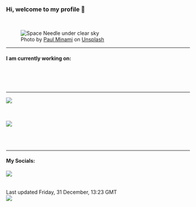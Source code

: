 <h3>Hi, welcome to my profile 👋</h3>

<br />
<figure>
  <img
    src="https://images.unsplash.com/photo-1518938684089-e414852c763c?crop=entropy&cs=tinysrgb&fit=max&fm=jpg&ixid=MnwyNzQ3MDB8MHwxfHJhbmRvbXx8fHx8fHx8fDE2NDA5NTMzODU&ixlib=rb-1.2.1&q=80&w=1080&auto=format"
    alt="Space Needle under clear sky" 
  />
  <figcaption>Photo by <a
    href="https://unsplash.com/@paulminami?utm_source=Profile%20readme&utm_medium=referral">Paul Minami</a> on <a
    href="https://unsplash.com/?utm_source=Profile%20readme&utm_medium=referral">Unsplash</a></figcaption>
</figure>


<hr />
<h4>I am currently working on:</h4>
<a href=""></a>

<br /><br /><br />

<hr />
<img
  src="https://github-readme-stats.vercel.app/api?username=shanelucy&show_icons=true&theme=calm"
/>
<br /><br /><br />

<img 
  src="https://github-readme-stats.vercel.app/api/top-langs/?username=shanelucy&theme=calm"
/>
<br /><br /><br /><br />
<hr />
<h4>My Socials:</h4>
<a href="https://uk.linkedin.com/in/shane-lucy-4735b616a">
  <img
    src="https://img.shields.io/badge/linkedin%20-%230077B5.svg?&style=for-the-badge&logo=linkedin&logoColor=white"
  />
</a>
<br /><br /><br />
Last updated Friday, 31 December, 13:23 GMT
<br />
<img
  src="https://github.com/ShaneLucy/ShaneLucy/workflows/README%20build/badge.svg"
/>
